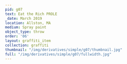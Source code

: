 ```yaml
---
pid: g07
text: Eat the Rich PROLE
_date: March 2019
location: Allston, MA
medium: Spray paint
object_type: throw
order: '06'
layout: graffiti_item
collection: graffiti
thumbnail: "/img/derivatives/simple/g07/thumbnail.jpg"
full: "/img/derivatives/simple/g07/fullwidth.jpg"
---
```


